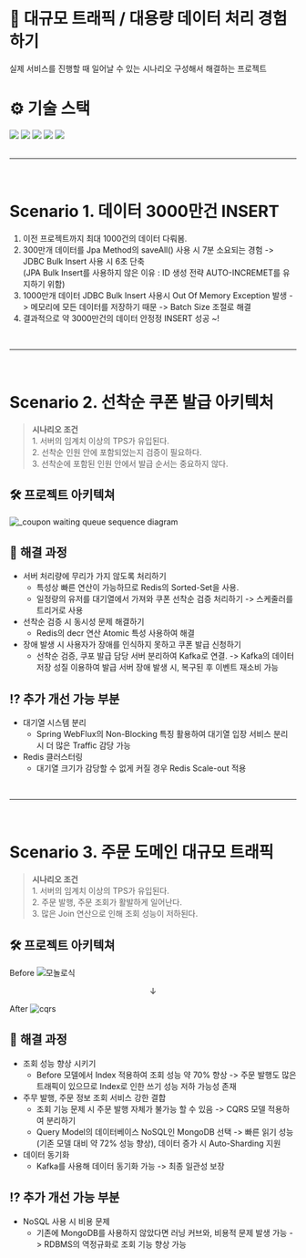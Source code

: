 # 📝 대규모 트래픽 / 대용량 데이터 처리 경험하기
실제 서비스를 진행할 때 일어날 수 있는 시나리오 구성해서 해결하는 프로젝트

# ⚙ 기술 스택
<div>
    <img src="https://img.shields.io/badge/spring-%236DB33F.svg?style=for-the-badge&logo=spring&logoColor=white">
    <img src="https://img.shields.io/badge/Apache%20Kafka-000?style=for-the-badge&logo=apachekafka&logoColor=white">
    <img src ="https://img.shields.io/badge/redis-%23DD0031.svg?style=for-the-badge&logo=redis&logoColor=white">
    <img src ="https://img.shields.io/badge/MongoDB-%234ea94b.svg?style=for-the-badge&logo=mongodb&logoColor=white">
    <img src ="https://img.shields.io/badge/MariaDB-003545?style=for-the-badge&logo=mariadb&logoColor=white">
</div>
<br>
<hr>
<br>

# Scenario 1. 데이터 3000만건 INSERT
1. 이전 프로젝트까지 최대 1000건의 데이터 다뤄봄.
2. 300만개 데이터를 Jpa Method의 saveAll() 사용 시 7분 소요되는 경험 -> JDBC Bulk Insert 사용 시 6초 단축<br>(JPA Bulk Insert를 사용하지 않은 이유 : ID 생성 전략 AUTO-INCREMET를 유지하기 위함)
3. 1000만개 데이터 JDBC Bulk Insert 사용시 Out Of Memory Exception 발생 -> 메모리에 모든 데이터를 저장하기 때문 -> Batch Size 조절로 해결
4. 결과적으로 약 3000만건의 데이터 안정정 INSERT 성공 ~!
<br>
<hr>
<br>

# Scenario 2. 선착순 쿠폰 발급 아키텍처
> <b>시나리오 조건</b> <br> 1. 서버의 임계치 이상의 TPS가 유입된다.<br> 2. 선착순 인원 안에 포함되었는지 검증이 필요하다.<br> 3. 선착순에 포함된 인원 안에서 발급 순서는 중요하지 않다.
## 🛠️ 프로젝트 아키텍쳐
![_coupon waiting queue sequence diagram](https://github.com/user-attachments/assets/8d0cf66b-784f-4571-b962-64811a0f9779)

## 🤔 해결 과정
- 서버 처리량에 무리가 가지 않도록 처리하기
    - 특성상 빠른 연산이 가능하므로 Redis의 Sorted-Set을 사용.
    - 일정량의 유저를 대기열에서 가져와 쿠폰 선착순 검증 처리하기 -> 스케줄러를 트리거로 사용
- 선착순 검증 시 동시성 문제 해결하기
    - Redis의 decr 연산 Atomic 특성 사용하여 해결
- 장애 발생 시 사용자가 장애를 인식하지 못하고 쿠폰 발급 신청하기
    - 선착순 검증, 쿠포 발급 담당 서버 분리하여 Kafka로 연결. -> Kafka의 데이터 저장 성질 이용하여 발급 서버 장애 발생 시, 복구된 후 이벤트 재소비 가능  

## ⁉️ 추가 개선 가능 부분
- 대기열 시스템 분리
    - Spring WebFlux의 Non-Blocking 특징 활용하여 대기열 입장 서비스 분리 시 더 많은 Traffic 감당 가능
- Redis 클러스터링
    - 대기열 크기가 감당할 수 없게 커질 경우 Redis Scale-out 적용
<br>
<hr>
<br>

# Scenario 3. 주문 도메인 대규모 트래픽
> <b>시나리오 조건</b> <br> 1. 서버의 임계치 이상의 TPS가 유입된다.<br> 2. 주문 발행, 주문 조회가 활발하게 일어난다.<br> 3. 많은 Join 연산으로 인해 조회 성능이 저하된다.
## 🛠️ 프로젝트 아키텍쳐
Before
![모놀로식](https://github.com/user-attachments/assets/7539a9e9-eab5-4d69-a21d-4481e8598071)
<div align = center>↓</div>

After
![cqrs](https://github.com/user-attachments/assets/ad0f6eb0-b31e-4fa2-8cb2-866646b140f5)

## 🤔 해결 과정

- 조회 성능 향상 시키기
    - Before 모델에서 Index 적용하여 조회 성능 약 70% 향상 -> 주문 발행도 많은 트래픽이 있으므로 Index로 인한 쓰기 성능 저하 가능성 존재
- 주무 발행, 주문 정보 조회 서비스 강한 결합
    - 조회 기능 문제 시 주문 발행 자체가 불가능 할 수 있음 -> CQRS 모델 적용하여 분리하기
    - Query Model의 데이터베이스 NoSQL인 MongoDB 선택 -> 빠른 읽기 성능(기존 모델 대비 약 72% 성능 향상), 데이터 증가 시 Auto-Sharding 지원 
- 데이터 동기화
    - Kafka를 사용해 데이터 동기화 가능 -> 최종 일관성 보장

## ⁉️ 추가 개선 가능 부분
- NoSQL 사용 시 비용 문제
    - 기존에 MongoDB를 사용하지 않았다면 러닝 커브와, 비용적 문제 발생 가능 -> RDBMS의 역정규화로 조회 기능 향상 가능

